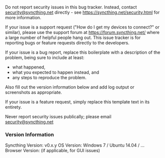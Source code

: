 Do not report security issues in this bug tracker. Instead, contact
security@syncthing.net directly - see https://syncthing.net/security.html
for more information.

If your issue is a support request ("How do I get my devices to connect?"
or similar), please use the support forum at https://forum.syncthing.net/
where a large number of helpful people hang out. This issue tracker is for
reporting bugs or feature requests directly to the developers.

If your issue is a bug report, replace this boilerplate with a description
of the problem, being sure to include at least:

 - what happened,
 - what you expected to happen instead, and
 - any steps to reproduce the problem.

Also fill out the version information below and add log output or
screenshots as appropriate.

If your issue is a feature request, simply replace this template text in
its entirety.

Never report security issues publically; please email security@syncthing.net

### Version Information

Syncthing Version: v0.x.y
OS Version: Windows 7 / Ubuntu 14.04 / ...
Browser Version: (if applicable, for GUI issues)

